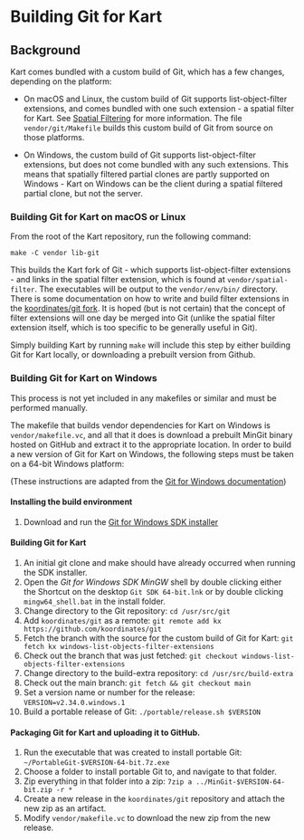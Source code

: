 # Building Git for Kart

## Background

Kart comes bundled with a custom build of Git, which has a few changes, depending on the platform:

- On macOS and Linux, the custom build of Git supports list-object-filter extensions, and comes bundled with one such extension - a spatial filter for Kart. See [Spatial Filtering](SPATIAL_FILTERING.md) for more information. The file `vendor/git/Makefile` builds this custom build of Git from source on those platforms.

- On Windows, the custom build of Git supports list-object-filter extensions, but does not come bundled with any such extensions. This means that spatially filtered partial clones are partly supported on Windows - Kart on Windows can be the client during a spatial filtered partial clone, but not the server.

### Building Git for Kart on macOS or Linux

From the root of the Kart repository, run the following command:

`make -C vendor lib-git`

This builds the Kart fork of Git - which supports list-object-filter extensions - and links in the spatial filter extension, which is found at `vendor/spatial-filter`. The executables will be output to the `vendor/env/bin/` directory.
There is some documentation on how to write and build filter extensions in the [koordinates/git fork](https://github.com/koordinates/git/blob/list-objects-filter-extensions/contrib/filter-extensions/README.txt). It is hoped (but is not certain) that the concept of filter extensions will one day be merged into Git (unlike the spatial filter extension itself, which is too specific to be generally useful in Git).

Simply building Kart by running `make` will include this step by either building Git for Kart locally, or downloading a prebuilt version from Github.

### Building Git for Kart on Windows

This process is not yet included in any makefiles or similar and must be performed manually.

The makefile that builds vendor dependencies for Kart on Windows is `vendor/makefile.vc`, and all that it does is download a prebuilt MinGit binary hosted on GitHub and extract it to the appropriate location. In order to build a new version of Git for Kart on Windows, the following steps must be taken on a 64-bit Windows platform:

(These instructions are adapted from the [Git for Windows documentation](https://github.com/git-for-windows/git/wiki/Building-Git#installing-a-build-environment))

#### Installing the build environment
1. Download and run the [Git for Windows SDK installer](https://gitforwindows.org/#download-sdk)
#### Building Git for Kart
1. An initial git clone and make should have already occurred when running the SDK installer.
2. Open the *Git for Windows SDK* *MinGW* shell by double clicking either the Shortcut on the desktop `Git SDK 64-bit.lnk` or by double clicking `mingw64_shell.bat` in the install folder.
3. Change directory to the Git repository: `cd /usr/src/git`
4. Add `koordinates/git` as a remote: `git remote add kx https://github.com/koordinates/git`
5. Fetch the branch with the source for the custom build of Git for Kart: `git fetch kx windows-list-objects-filter-extensions`
6. Check out the branch that was just fetched: `git checkout windows-list-objects-filter-extensions`
6. Change directory to the build-extra repository: `cd /usr/src/build-extra`
7. Check out the main branch: `git fetch && git checkout main`
8. Set a version name or number for the release: `VERSION=v2.34.0.windows.1`
9. Build a portable release of Git: `./portable/release.sh $VERSION`
#### Packaging Git for Kart and uploading it to GitHub.
1. Run the executable that was created to install portable Git: `~/PortableGit-$VERSION-64-bit.7z.exe`
2. Choose a folder to install portable Git to, and navigate to that folder.
3. Zip everything in that folder into a zip: `7zip a ../MinGit-$VERSION-64-bit.zip -r *`
4. Create a new release in the `koordinates/git` repository and attach the new zip as an artifact.
5. Modify `vendor/makefile.vc` to download the new zip from the new release.
